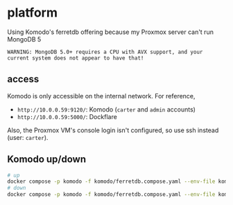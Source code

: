 # platform

Using Komodo's ferretdb offering because my Proxmox server can't run MongoDB 5

`WARNING: MongoDB 5.0+ requires a CPU with AVX support, and your current system does not appear to have that!`

## access

Komodo is only accessible on the internal network. For reference,

- `http://10.0.0.59:9120/`: Komodo (`carter` and `admin` accounts)
- `http://10.0.0.59:5000/`: Dockflare

Also, the Proxmox VM's console login isn't configured, so use ssh instead (user: `carter`).

## Komodo up/down

```bash
# up
docker compose -p komodo -f komodo/ferretdb.compose.yaml --env-file komodo/compose.env up -d
# down
docker compose -p komodo -f komodo/ferretdb.compose.yaml --env-file komodo/compose.env down
```